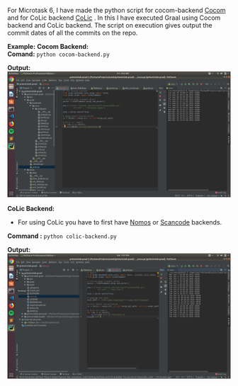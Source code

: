 
For Microtask 6, I have made the python script for cocom-backend [Cocom](cocom-backend.py) and for CoLic backend [CoLic](colic-backend.py) . In this I have executed Graal using Cocom backend and CoLic backend. The script on execution gives output the commit dates of all the commits on the repo.

**Example:** 
**Cocom Backend:**<br />
**Comand:** ```python cocom-backend.py```

**Output:** <br />
![output6](img1.png)<br />

**CoLic Backend:** <br />

* For using CoLic you have to first have [Nomos](https://github.com/chaoss/grimoirelab-graal) or [Scancode](https://github.com/chaoss/grimoirelab-graal) backends.

**Command :** ```python colic-backend.py```
<br />
  

**Output:** <br />
![output6](img2.png)